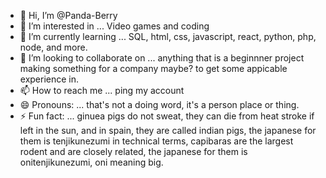 - 👋 Hi, I’m @Panda-Berry
- 👀 I’m interested in ... Video games and coding
- 🌱 I’m currently learning ... SQL, html, css, javascript, react, python, php, node, and more.
- 💞️ I’m looking to collaborate on ... anything that is a beginnner project making something for a company maybe? to get some appicable experience in.
- 📫 How to reach me ... ping my account
- 😄 Pronouns: ... that's not a doing word, it's a person place or thing.
- ⚡ Fun fact: ... ginuea pigs do not sweat, they can die from heat stroke if left in the sun, and in spain, they are called indian pigs, the japanese for them is tenjikunezumi in technical terms, capibaras are the largest rodent and are closely related, the japanese for them is onitenjikunezumi, oni meaning big.

<!---
Panda-Berry/Panda-Berry is a ✨ special ✨ repository because its `README.md` (this file) appears on your GitHub profile.
You can click the Preview link to take a look at your changes.
--->
